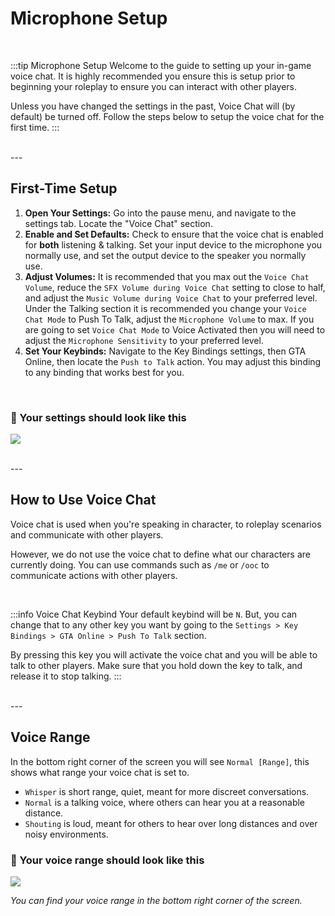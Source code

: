 # Microphone Setup

<br/>

:::tip Microphone Setup
Welcome to the guide to setting up your in-game voice chat. It is highly recommended you ensure this is setup prior to beginning your roleplay to ensure you can interact with other players.

Unless you have changed the settings in the past, Voice Chat will (by default) be turned off. Follow the steps below to setup the voice chat for the first time.
:::

<br/>
---
<br/>

## First-Time Setup

1. **Open Your Settings:** Go into the pause menu, and navigate to the settings tab. Locate the "Voice Chat" section.
2. **Enable and Set Defaults:** Check to ensure that the voice chat is enabled for **both** listening & talking. Set your input device to the microphone you normally use, and set the output device to the speaker you normally use.
3. **Adjust Volumes:** It is recommended that you max out the `Voice Chat Volume`, reduce the `SFX Volume during Voice Chat` setting to close to half, and adjust the `Music Volume during Voice Chat` to your preferred level. Under the Talking section it is recommended you change your `Voice Chat Mode` to Push To Talk, adjust the `Microphone Volume` to max. If you are going to set `Voice Chat Mode` to Voice Activated then you will need to adjust the `Microphone Sensitivity` to your preferred level.
4. **Set Your Keybinds:** Navigate to the Key Bindings settings, then GTA Online, then locate the `Push to Talk` action. You may adjust this binding to any binding that works best for you.

<br/>

### 👀 Your settings should look like this
![](/imgs/voice-chat-settings.png)

<br/>
---
<br/>

## How to Use Voice Chat

Voice chat is used when you're speaking in character, to roleplay scenarios and communicate with other players.<br/>

However, we do not use the voice chat to define what our characters are currently doing. You can use commands such as `/me` or `/ooc` to communicate actions with other players.

<br/>

:::info Voice Chat Keybind
Your default keybind will be `N`. But, you can change that to any other key you want by going to the `Settings > Key Bindings > GTA Online > Push To Talk` section.

By pressing this key you will activate the voice chat and you will be able to talk to other players. Make sure that you hold down the key to talk, and release it to stop talking.
:::

<br/>
---
<br/>

## Voice Range

In the bottom right corner of the screen you will see `Normal [Range]`, this shows what range your voice chat is set to.
- `Whisper` is short range, quiet, meant for more discreet conversations.
- `Normal` is a talking voice, where others can hear you at a reasonable distance.
- `Shouting` is loud, meant for others to hear over long distances and over noisy environments.

### 👀 Your voice range should look like this
![](/imgs/voice-range.png)

*You can find your voice range in the bottom right corner of the screen.*

